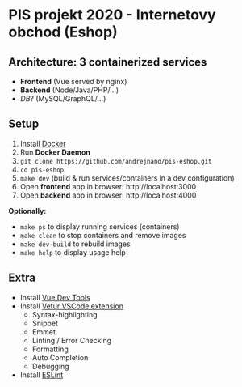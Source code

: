 # PIS projekt 2020 - Internetovy obchod (Eshop)

## Architecture: 3 containerized services

- **Frontend** (Vue served by nginx)
- **Backend** (Node/Java/PHP/...)
- *DB*? (MySQL/GraphQL/...)

## Setup

1. Install [Docker](https://docs.docker.com/install/)
2. Run **Docker Daemon**
3. `git clone https://github.com/andrejnano/pis-eshop.git`
4. `cd pis-eshop`
5. `make dev` (build & run services/containers in a dev configuration)
6. Open **frontend** app in browser: http://localhost:3000
7. Open **backend** app in browser: http://localhost:4000

**Optionally:**
- `make ps` to display running services (containers)
- `make clean` to stop containers and remove images
- `make dev-build` to rebuild images
- `make help` to display usage help


## Extra

- Install [Vue Dev Tools](https://github.com/vuejs/vue-devtools#vue-devtools)
- Install [Vetur VSCode extension](https://marketplace.visualstudio.com/items?itemName=octref.vetur)
  - Syntax-highlighting
  - Snippet
  - Emmet
  - Linting / Error Checking
  - Formatting
  - Auto Completion
  - Debugging
- Install [ESLint](https://marketplace.visualstudio.com/items?itemName=dbaeumer.vscode-eslint)
